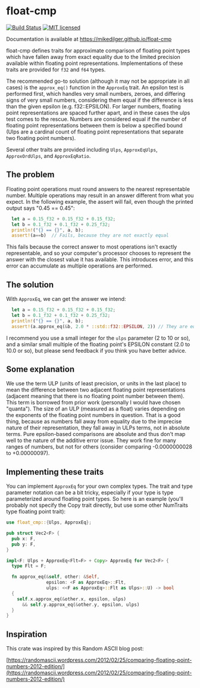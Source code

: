 # float-cmp

[![Build Status](https://travis-ci.org/mikedilger/float-cmp.svg?branch=master)](https://travis-ci.org/mikedilger/float-cmp)
[![MIT licensed](https://img.shields.io/badge/license-MIT-blue.svg)](./LICENSE)

Documentation is available at https://mikedilger.github.io/float-cmp


float-cmp defines traits for approximate comparison of floating point types which have fallen
away from exact equality due to the limited precision available within floating point
representations. Implementations of these traits are provided for `f32` and `f64` types.

The recommended go-to solution (although it may not be appropriate in all cases) is the
`approx_eq()` function in the `ApproxEq` trait.  An epsilon test is performed first, which
handles very small numbers, zeroes, and differing signs of very small numbers, considering
them equal if the difference is less than the given epsilon (e.g. f32::EPSILON). For larger
numbers, floating point representations are spaced further apart, and in these cases the ulps
test comes to the rescue. Numbers are considered equal if the number of floating point
representations between them is below a specified bound (Ulps are a cardinal count of
floating point representations that separate two floating point numbers).

Several other traits are provided including `Ulps`, `ApproxEqUlps`, `ApproxOrdUlps`, and
`ApproxEqRatio`.

## The problem

Floating point operations must round answers to the nearest representable number. Multiple
operations may result in an answer different from what you expect. In the following example,
the assert will fail, even though the printed output says "0.45 == 0.45":

```rust
  let a = 0.15_f32 + 0.15_f32 + 0.15_f32;
  let b = 0.1_f32 + 0.1_f32 + 0.25_f32;
  println!("{} == {}", a, b);
  assert!(a==b)  // Fails, because they are not exactly equal
```

This fails because the correct answer to most operations isn't exactly representable, and so
your computer's processor chooses to represent the answer with the closest value it has
available. This introduces error, and this error can accumulate as multiple operations are
performed.

## The solution

With `ApproxEq`, we can get the answer we intend:

```rust
  let a = 0.15_f32 + 0.15_f32 + 0.15_f32;
  let b = 0.1_f32 + 0.1_f32 + 0.25_f32;
  println!("{} == {}", a, b);
  assert!(a.approx_eq(&b, 2.0 * ::std::f32::EPSILON, 2)) // They are equal, within 2 ulps
```

I recommend you use a small integer for the `ulps` parameter (2 to 10 or so), and a
similar small multiple of the floating point's EPSILON constant (2.0 to 10.0 or so),
but please send feedback if you think you have better advice.

## Some explanation

We use the term ULP (units of least precision, or units in the last place) to mean the
difference between two adjacent floating point representations (adjacent meaning that there is
no floating point number between them). This term is borrowed from prior work (personally I
would have chosen "quanta"). The size of an ULP (measured as a float) varies
depending on the exponents of the floating point numbers in question. That is a good thing,
because as numbers fall away from equality due to the imprecise nature of their representation,
they fall away in ULPs terms, not in absolute terms.  Pure epsilon-based comparisons are
absolute and thus don't map well to the nature of the additive error issue. They work fine
for many ranges of numbers, but not for others (consider comparing -0.0000000028
to +0.00000097).

## Implementing these traits

You can implement `ApproxEq` for your own complex types. The trait and type parameter
notation can be a bit tricky, especially if your type is type parameterized around
floating point types.  So here is an example (you'll probably not specify the Copy trait
directly, but use some other NumTraits type floating point trait):

```rust
use float_cmp::{Ulps, ApproxEq};

pub struct Vec2<F> {
  pub x: F,
  pub y: F,
}

impl<F: Ulps + ApproxEq<Flt=F> + Copy> ApproxEq for Vec2<F> {
  type Flt = F;

  fn approx_eq(&self, other: &Self,
               epsilon: <F as ApproxEq>::Flt,
               ulps: <<F as ApproxEq>::Flt as Ulps>::U) -> bool
  {
    self.x.approx_eq(&other.x, epsilon, ulps)
      && self.y.approx_eq(&other.y, epsilon, ulps)
  }
}
```

## Inspiration

This crate was inspired by this Random ASCII blog post:

[https://randomascii.wordpress.com/2012/02/25/comparing-floating-point-numbers-2012-edition/](https://randomascii.wordpress.com/2012/02/25/comparing-floating-point-numbers-2012-edition/)
